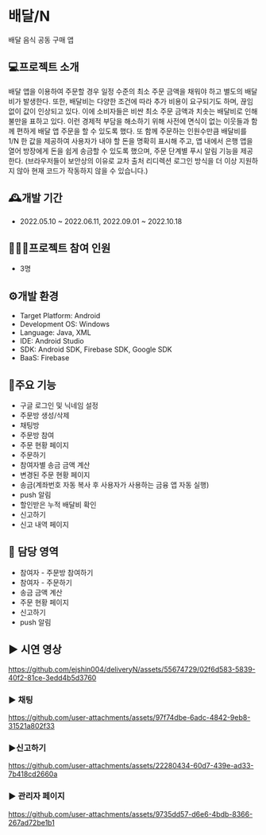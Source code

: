 # 배달/N
배달 음식 공동 구매 앱

## 💻프로젝트 소개
배달 앱을 이용하여 주문할 경우 일정 수준의 최소 주문 금액을 채워야 하고 별도의 배달비가 발생한다. 또한, 배달비는 다양한 조건에 따라 추가 비용이 요구되기도 하며, 끊임없이 값이 인상되고 있다. 이에 소비자들은 비싼 최소 주문 금액과 치솟는 배달비로 인해 불만을 표하고 있다. 이런 경제적 부담을 해소하기 위해 사전에 면식이 없는 이웃들과 함께 편하게 배달 앱 주문을 할 수 있도록 했다. 또 함께 주문하는 인원수만큼 배달비를 1/N 한 값을 제공하여 사용자가 내야 할 돈을 명확히 표시해 주고, 앱 내에서 은행 앱을 열어 방장에게 돈을 쉽게 송금할 수 있도록 했으며, 주문 단계별 푸시 알림 기능을 제공한다.
(브라우저들이 보안상의 이유로 교차 출처 리디렉션 로그인 방식을 더 이상 지원하지 않아 현재 코드가 작동하지 않을 수 있습니다.)

## 🕰️개발 기간
* 2022.05.10 ~ 2022.06.11, 2022.09.01 ~ 2022.10.18

## 🧑‍🤝‍🧑프로젝트 참여 인원
* 3명

## ⚙️개발 환경
* Target Platform: Android
* Development OS: Windows
* Language: Java, XML
* IDE: Android Studio
* SDK: Android SDK, Firebase SDK, Google SDK
* BaaS: Firebase

## 📌주요 기능
* 구글 로그인 및 닉네임 설정
* 주문방 생성/삭제
* 채팅방
* 주문방 참여
* 주문 현황 페이지
* 주문하기
* 참여자별 송금 금액 계산
* 변경된 주문 현황 페이지
* 송금(계좌번호 자동 복사 후 사용자가 사용하는 금융 앱 자동 실행)
* push 알림
* 할인받은 누적 배달비 확인
* 신고하기
* 신고 내역 페이지

## 🙋 담당 영역
* 참여자 - 주문방 참여하기
* 참여자 - 주문하기
* 송금 금액 계산
* 주문 현황 페이지
* 신고하기
* push 알림

## ▶️ 시연 영상
https://github.com/ejshin004/deliveryN/assets/55674729/02f6d583-5839-40f2-81ce-3edd4b5d3760

### ▶️ 채팅
https://github.com/user-attachments/assets/97f74dbe-6adc-4842-9eb8-31521a802f33

### ▶️신고하기
https://github.com/user-attachments/assets/22280434-60d7-439e-ad33-7b418cd2660a

### ▶️ 관리자 페이지
https://github.com/user-attachments/assets/9735dd57-d6e6-4bdb-8366-267ad72be1b1
